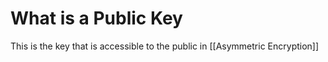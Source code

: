 # What is a Public Key

This is the key that is accessible to the public in [[Asymmetric Encryption]]
